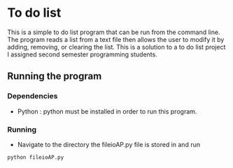 # To do list
This is a simple to do list program that can be run from the command line. The program reads a list from a text file then allows the user to modify it by adding, removing, or clearing the list. This is a solution to a to do list project I assigned second semester programming students.
## Running the program
### Dependencies
* Python : python must be installed in order to run this program.

### Running
* Navigate to the directory the fileioAP.py file is stored in and run
``` Bash
python fileioAP.py
```
